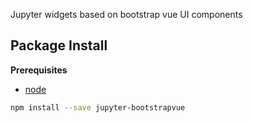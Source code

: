 Jupyter widgets based on bootstrap vue UI components

Package Install
---------------

**Prerequisites**
- [node](http://nodejs.org/)

```bash
npm install --save jupyter-bootstrapvue
```
